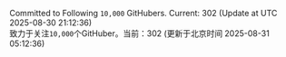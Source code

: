 Committed to Following `10,000` GitHubers. Current: <!-- FOLLOWING_COUNT -->302<!-- FOLLOWING_COUNT --> (Update at UTC <!-- LAST_UPDATED -->2025-08-30 21:12:36<!-- LAST_UPDATED -->)<br>
致力于关注`10,000`个GitHuber。当前：<!-- FOLLOWING_COUNT -->302<!-- FOLLOWING_COUNT --> (更新于北京时间 <!-- LAST_UPDATED_CST -->2025-08-31 05:12:36<!-- LAST_UPDATED_CST -->)
